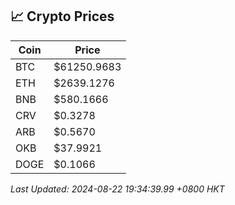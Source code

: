 ## 📈 Crypto Prices

| Coin | Price |
| ---- | ----- |
| BTC | $61250.9683 |
| ETH | $2639.1276 |
| BNB | $580.1666 |
| CRV | $0.3278 |
| ARB | $0.5670 |
| OKB | $37.9921 |
| DOGE | $0.1066 |

_Last Updated: 2024-08-22 19:34:39.99 +0800 HKT_